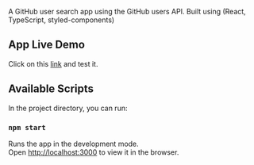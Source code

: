 A GitHub user search app using the GitHub users API. Built using (React, TypeScript, styled-components)

## App Live Demo

Click on this [link](https://jovial-borg-a094b7.netlify.app/) and test it. 

## Available Scripts

In the project directory, you can run:

### `npm start`

Runs the app in the development mode.<br />
Open [http://localhost:3000](http://localhost:3000) to view it in the browser.

